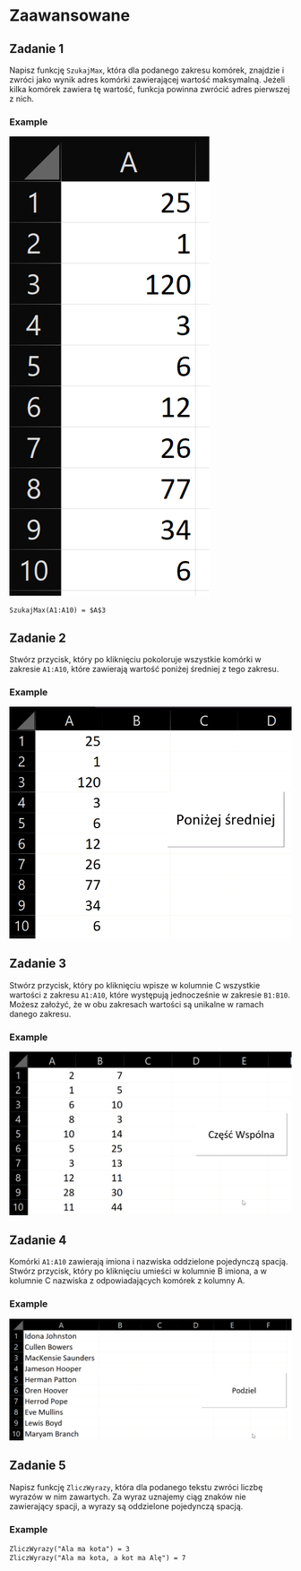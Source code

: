 # Zaawansowane

## Zadanie 1

Napisz funkcję `SzukajMax`, która dla podanego zakresu komórek, znajdzie i zwróci jako wynik adres komórki zawierającej wartość maksymalną. Jeżeli kilka komórek zawiera tę wartość, funkcja powinna zwrócić adres pierwszej z nich.

### Example

![Przykładowe dane](../../../../assets/vba/advanced-ex-1.png)

```
SzukajMax(A1:A10) = $A$3
```

## Zadanie 2

Stwórz przycisk, który po kliknięciu pokoloruje wszystkie komórki w zakresie `A1:A10`, które zawierają wartość poniżej średniej z tego zakresu.

### Example

![Przykład](../../../../assets/vba/advanced-ex-2.gif)

## Zadanie 3

Stwórz przycisk, który po kliknięciu wpisze w kolumnie C wszystkie wartości z zakresu `A1:A10`, które występują jednocześnie w zakresie `B1:B10`. Możesz założyć, że w obu zakresach wartości są unikalne w ramach danego zakresu.

### Example

![Przykład](../../../../assets/vba/advanced-ex-3.gif)

## Zadanie 4

Komórki `A1:A10` zawierają imiona i nazwiska oddzielone pojedynczą spacją. Stwórz przycisk, który po kliknięciu umieści w kolumnie B imiona, a w kolumnie C nazwiska z odpowiadających komórek z kolumny A.

### Example

![Przykład](../../../../assets/vba/advanced-ex-4.gif)

## Zadanie 5

Napisz funkcję `ZliczWyrazy`, która dla podanego tekstu zwróci liczbę wyrazów w nim zawartych. Za wyraz uznajemy ciąg znaków nie zawierający spacji, a wyrazy są oddzielone pojedynczą spacją.

### Example

```
ZliczWyrazy("Ala ma kota") = 3
ZliczWyrazy("Ala ma kota, a kot ma Alę") = 7
```
